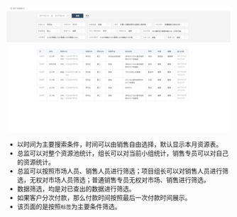 ![](/assets/2销售端1.0_用户资源统计2.1.jpg)

- 以时间为主要搜索条件，时间可以由销售自由选择，默认显示本月资源表。
- 总监可以对整个资源池统计，组长可以对当前小组统计，销售专员可以对自己的资源统计。
- 总监可以按照市场人员、销售人员进行筛选；项目组长可以对销售人员进行筛选，无权对市场人员筛选；普通销售专员无权对市场、销售进行筛选。
- 数据筛选，均是对已查出的数据进行筛选。
- 如果客户分次付款，那么付款时间按照最后一次付款时间展示。
- 该页面的是按照`标签`为主要条件筛选。